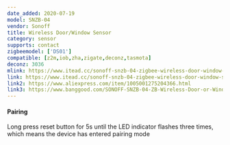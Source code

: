 ```yaml
---
date_added: 2020-07-19
model: SNZB-04
vendor: Sonoff
title: Wireless Door/Window Sensor
category: sensor
supports: contact
zigbeemodel: ['DS01']
compatible: [z2m,iob,zha,zigate,deconz,tasmota]
deconz: 3036
mlink: https://www.itead.cc/sonoff-snzb-04-zigbee-wireless-door-window-sensor.html
link: https://www.itead.cc/sonoff-snzb-04-zigbee-wireless-door-window-sensor.html
link2: https://www.aliexpress.com/item/1005001275204366.html
link3: https://www.banggood.com/SONOFF-SNZB-04-ZB-Wireless-Door-or-Window-Sensor-Enable-Smart-Linkage-Between-SONOFF-ZBBridge-and-WiFi-Devices-via-eWeLink-APP-p-1715994.html
---
```


#### Pairing
Long press reset button for 5s until the LED indicator flashes three times, which means the device has entered pairing mode
